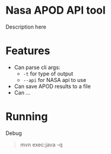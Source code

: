# Nasa APOD API tool
Description here

# Features 
- Can parse cli args:
    - `-t` for type of output
    - `--api` for NASA api to use
- Can save APOD results to a file
- Can ...

# Running
Debug
>mvn exec:java -q

